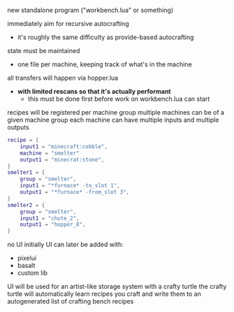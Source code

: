 new standalone program ("workbench.lua" or something)

immediately aim for recursive autocrafting
- it's roughly the same difficulty as provide-based autocrafting

state must be maintained
- one file per machine, keeping track of what's in the machine

all transfers will happen via hopper.lua
- **with limited rescans so that it's actually performant**
	- this must be done first before work on workbench.lua can start


recipes will be registered per machine group
multiple machines can be of a given machine group
each machine can have multiple inputs and multiple outputs
```lua
recipe = {
	input1 = "minecraft:cobble",
	machine = "smelter"
	output1 = "minecrat:stone",
}
smelter1 = {
	group = "smelter",
	input1 = "*furnace* -to_slot 1",
	output1 = "*furnace* -from_slot 3",
}
smelter2 = {
	group = "smelter",
	input1 = "chute_2",
	output1 = "hopper_8",
}
```

no UI initially
UI can later be added with:
- pixelui
- basalt
- custom lib


UI will be used for an artist-like storage system with a crafty turtle
the crafty turtle will automatically learn recipes you craft
and write them to an autogenerated list of crafting bench recipes
